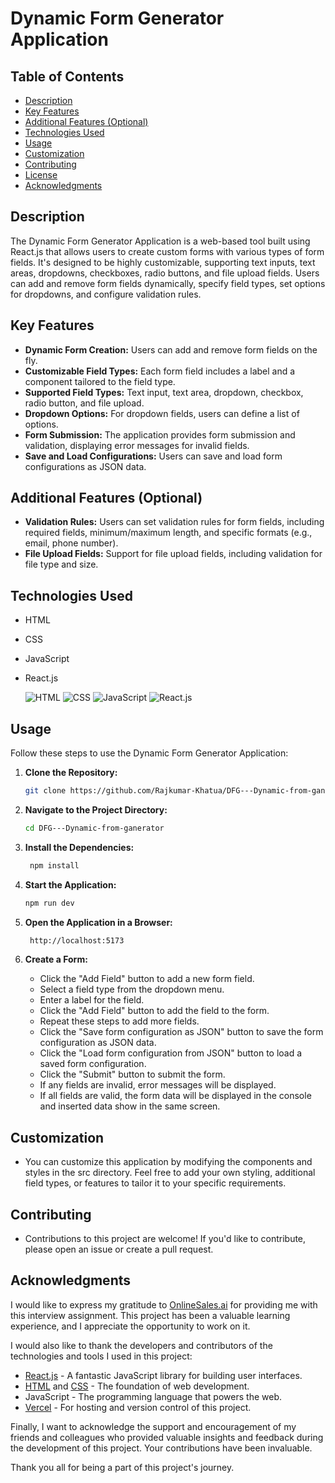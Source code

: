 # Dynamic Form Generator Application

## Table of Contents

- [Description](#description)
- [Key Features](#key-features)
- [Additional Features (Optional)](#additional-features-optional)
- [Technologies Used](#technologies-used)
- [Usage](#usage)
- [Customization](#customization)
- [Contributing](#contributing)
- [License](#license)
- [Acknowledgments](#acknowledgments)

## Description

The Dynamic Form Generator Application is a web-based tool built using React.js that allows users to create custom forms with various types of form fields. It's designed to be highly customizable, supporting text inputs, text areas, dropdowns, checkboxes, radio buttons, and file upload fields. Users can add and remove form fields dynamically, specify field types, set options for dropdowns, and configure validation rules.

## Key Features

- **Dynamic Form Creation:** Users can add and remove form fields on the fly.
- **Customizable Field Types:** Each form field includes a label and a component tailored to the field type.
- **Supported Field Types:** Text input, text area, dropdown, checkbox, radio button, and file upload.
- **Dropdown Options:** For dropdown fields, users can define a list of options.
- **Form Submission:** The application provides form submission and validation, displaying error messages for invalid fields.
- **Save and Load Configurations:** Users can save and load form configurations as JSON data.

## Additional Features (Optional)

- **Validation Rules:** Users can set validation rules for form fields, including required fields, minimum/maximum length, and specific formats (e.g., email, phone number).
- **File Upload Fields:** Support for file upload fields, including validation for file type and size.

## Technologies Used

- HTML
- CSS
- JavaScript
- React.js

  <!-- Icons for technologies used -->

  ![HTML](https://img.shields.io/badge/HTML-5-orange)
  ![CSS](https://img.shields.io/badge/CSS-3-blue)
  ![JavaScript](https://img.shields.io/badge/JavaScript-ES6-yellow)
  ![React.js](https://img.shields.io/badge/React.js-18.2.0-blue)

## Usage

Follow these steps to use the Dynamic Form Generator Application:

1. **Clone the Repository:**

   ```bash
   git clone https://github.com/Rajkumar-Khatua/DFG---Dynamic-from-ganerator.git
   ```

2. **Navigate to the Project Directory:**

   ```bash
   cd DFG---Dynamic-from-ganerator
   ```

3. **Install the Dependencies:**

   ```bash
    npm install
   ```

4. **Start the Application:**

   ```bash
   npm run dev
   ```

5. **Open the Application in a Browser:**

   ```bash
    http://localhost:5173
   ```

6. **Create a Form:**
   - Click the "Add Field" button to add a new form field.
   - Select a field type from the dropdown menu.
   - Enter a label for the field.
   - Click the "Add Field" button to add the field to the form.
   - Repeat these steps to add more fields.
   - Click the "Save form configuration as JSON" button to save the form configuration as JSON data.
   - Click the "Load form configuration from JSON" button to load a saved form configuration.
   - Click the "Submit" button to submit the form.
   - If any fields are invalid, error messages will be displayed.
   - If all fields are valid, the form data will be displayed in the console and inserted data show in the same screen.

## Customization

- You can customize this application by modifying the components and styles in the src directory. Feel free to add your own styling, additional field types, or features to tailor it to your specific requirements.

## Contributing

- Contributions to this project are welcome! If you'd like to contribute, please open an issue or create a pull request.

## Acknowledgments

I would like to express my gratitude to [OnlineSales.ai](https://onlinesales.ai/) for providing me with this interview assignment. This project has been a valuable learning experience, and I appreciate the opportunity to work on it.

I would also like to thank the developers and contributors of the technologies and tools I used in this project:

- [React.js](https://reactjs.org/) - A fantastic JavaScript library for building user interfaces.
- [HTML](https://developer.mozilla.org/en-US/docs/Web/HTML) and [CSS](https://developer.mozilla.org/en-US/docs/Web/CSS) - The foundation of web development.
- JavaScript - The programming language that powers the web.
- [Vercel](https://vercel.com/) - For hosting and version control of this project.

Finally, I want to acknowledge the support and encouragement of my friends and colleagues who provided valuable insights and feedback during the development of this project. Your contributions have been invaluable.

Thank you all for being a part of this project's journey.
